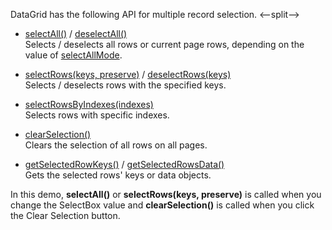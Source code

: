 DataGrid has the following API for multiple record selection.
<--split-->

* [selectAll()](/Documentation/ApiReference/UI_Components/dxDataGrid/Methods/#selectAll) / [deselectAll()](/Documentation/ApiReference/UI_Components/dxDataGrid/Methods/#deselectAll)       
Selects / deselects all rows or current page rows, depending on the value of [selectAllMode](/Documentation/ApiReference/UI_Components/dxDataGrid/Configuration/selection/#selectAllMode).

* [selectRows(keys, preserve)](/Documentation/ApiReference/UI_Components/dxDataGrid/Methods/#selectRowskeys_preserve) / [deselectRows(keys)](/Documentation/ApiReference/UI_Components/dxDataGrid/Methods/#deselectRowskeys)       
Selects / deselects rows with the specified keys.

* [selectRowsByIndexes(indexes)](/Documentation/ApiReference/UI_Components/dxDataGrid/Methods/#selectRowsByIndexesindexes)       
Selects rows with specific indexes.

* [clearSelection()](/Documentation/ApiReference/UI_Components/dxDataGrid/Methods/#clearSelection)       
Clears the selection of all rows on all pages.

* [getSelectedRowKeys()](/Documentation/ApiReference/UI_Components/dxDataGrid/Methods/#getSelectedRowKeys) / [getSelectedRowsData()](/Documentation/ApiReference/UI_Components/dxDataGrid/Methods/#getSelectedRowsData)       
Gets the selected rows' keys or data objects.

In this demo, **selectAll()** or **selectRows(keys, preserve)** is called when you change the SelectBox value and **clearSelection()** is called when you click the Clear Selection button.